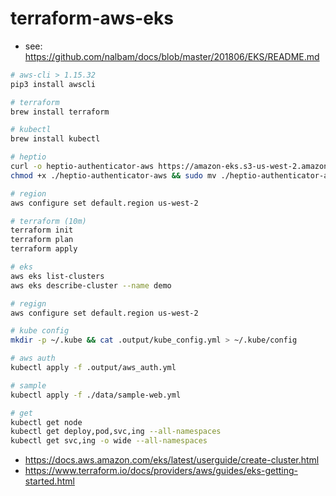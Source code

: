 # terraform-aws-eks

* see: <https://github.com/nalbam/docs/blob/master/201806/EKS/README.md>

```bash
# aws-cli > 1.15.32
pip3 install awscli

# terraform
brew install terraform

# kubectl
brew install kubectl

# heptio
curl -o heptio-authenticator-aws https://amazon-eks.s3-us-west-2.amazonaws.com/1.10.3/2018-06-05/bin/darwin/amd64/heptio-authenticator-aws
chmod +x ./heptio-authenticator-aws && sudo mv ./heptio-authenticator-aws /usr/local/bin/

# region
aws configure set default.region us-west-2

# terraform (10m)
terraform init
terraform plan
terraform apply

# eks
aws eks list-clusters
aws eks describe-cluster --name demo

# regign
aws configure set default.region us-west-2

# kube config
mkdir -p ~/.kube && cat .output/kube_config.yml > ~/.kube/config

# aws auth
kubectl apply -f .output/aws_auth.yml

# sample
kubectl apply -f ./data/sample-web.yml

# get
kubectl get node
kubectl get deploy,pod,svc,ing --all-namespaces
kubectl get svc,ing -o wide --all-namespaces
```

* <https://docs.aws.amazon.com/eks/latest/userguide/create-cluster.html>
* <https://www.terraform.io/docs/providers/aws/guides/eks-getting-started.html>
